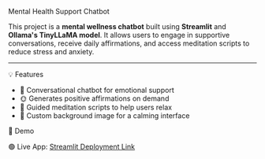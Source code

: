 Mental Health Support Chatbot

This project is a **mental wellness chatbot** built using **Streamlit** and **Ollama's TinyLLaMA model**. It allows users to engage in supportive conversations, receive daily affirmations, and access meditation scripts to reduce stress and anxiety.

---

💡 Features

- 🤖 Conversational chatbot for emotional support
- 🌞 Generates positive affirmations on demand
- 🧘 Guided meditation scripts to help users relax
- 🎨 Custom background image for a calming interface



 🚀 Demo

 🟢 Live App: [Streamlit Deployment Link]()



